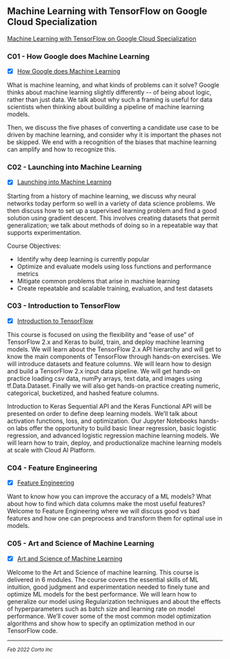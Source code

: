 ## Machine Learning with TensorFlow on Google Cloud Specialization

[Machine Learning with TensorFlow on Google Cloud Specialization](https://www.coursera.org/specializations/machine-learning-tensorflow-gcp)

### C01 - How Google does Machine Learning
 - [x] [How Google does Machine Learning](https://www.coursera.org/learn/google-machine-learning?specialization=machine-learning-tensorflow-gcp)

 What is machine learning, and what kinds of problems can it solve? Google thinks about machine learning slightly differently -- of being about logic, rather than just data. We talk about why such a framing is useful for data scientists when thinking about building a pipeline of machine learning models.

Then, we discuss the five phases of converting a candidate use case to be driven by machine learning, and consider why it is important the phases not be skipped. We end with a recognition of the biases that machine learning can amplify and how to recognize this.

### C02 - Launching into Machine Learning
 - [x] [Launching into Machine Learning](https://www.coursera.org/learn/launching-machine-learning?specialization=machine-learning-tensorflow-gcp)

Starting from a history of machine learning, we discuss why neural networks today perform so well in a variety of data science problems. We then discuss how to set up a supervised learning problem and find a good solution using gradient descent. This involves creating datasets that permit generalization; we talk about methods of doing so in a repeatable way that supports experimentation.

Course Objectives:
  - Identify why deep learning is currently popular
  - Optimize and evaluate models using loss functions and performance metrics
  - Mitigate common problems that arise in machine learning
  - Create repeatable and scalable training, evaluation, and test datasets

### C03 - Introduction to TensorFlow

- [x] [Introduction to TensorFlow](https://www.coursera.org/learn/intro-tensorflow?specialization=machine-learning-tensorflow-gcp)

This course is focused on using the flexibility and “ease  of use” of TensorFlow 2.x and Keras to build, train, and deploy machine learning models.  We will learn about the TensorFlow 2.x API hierarchy and will get to know the main components of TensorFlow through hands-on exercises.  We will introduce datasets and feature columns. We will learn how to design and build a TensorFlow 2.x input data pipeline. We will get hands-on practice loading csv data, numPy arrays, text data, and images using tf.Data.Dataset. Finally we will also get hands-on practice creating numeric, categorical, bucketized, and hashed feature columns.

Introduction to Keras Sequential API and the Keras Functional API will be presented on order to define deep learning models. We’ll talk about activation functions, loss, and optimization. Our Jupyter Notebooks hands-on labs offer the opportunity to build basic linear regression, basic logistic regression, and advanced logistic regression machine learning models. We will learn how to train, deploy, and productionalize machine learning models at scale with Cloud AI Platform.

### C04 - Feature Engineering

- [x] [Feature Engineering](https://www.coursera.org/learn/feature-engineering?specialization=machine-learning-tensorflow-gcp)

Want to know how you can improve the accuracy of a ML models? What about how to find which data columns make the most useful features? Welcome to Feature Engineering where we will discuss good vs bad features and how one can preprocess and transform them for optimal use in models.

### C05 - Art and Science of Machine Learning

- [x] [Art and Science of Machine Learning](https://www.coursera.org/learn/art-science-ml?specialization=machine-learning-tensorflow-gcp)

Welcome to the Art and Science of machine learning. This course is delivered in 6 modules. The course covers the essential skills of ML intuition, good judgment and experimentation needed to finely tune and optimize ML models for the best performance. We will learn how to generalize our model using Regularization techniques and about the effects of hyperparameters such as batch size and learning rate on model performance.  We’ll cover some of the most common model optimization algorithms and show how to specify an optimization method in our TensorFlow code.

<hr />
<p><sub><em>Feb 2022 Corto Inc</sub></em></p>
